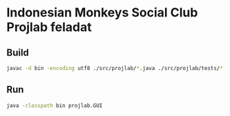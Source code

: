 # Indonesian Monkeys Social Club Projlab feladat

## Build

```sh
javac -d bin -encoding utf8 ./src/projlab/*.java ./src/projlab/tests/*.java
```

## Run

```sh
java -classpath bin projlab.GUI
```
